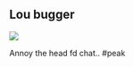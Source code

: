 ## Lou bugger
![](https://prod-fillout-oregon-s3.s3.us-west-2.amazonaws.com/orgid-81/flowpublicid-ns4DVyS26Fus/006301aa-75a0-46bb-93a4-8389951b2c9c-D9pgUL9cVOPxOLaOPBbBctydE22xnvlbRwiwG8Ravcidz0Rydex1cnw3xxs0qDSR8d3QMBvCXzi8xILE8x05hHsAnh6loLKz8xx/7a8a752b52d68cdfd80ff401eaacc360b5997045_image.png)


Annoy the head fd chat..
#peak
